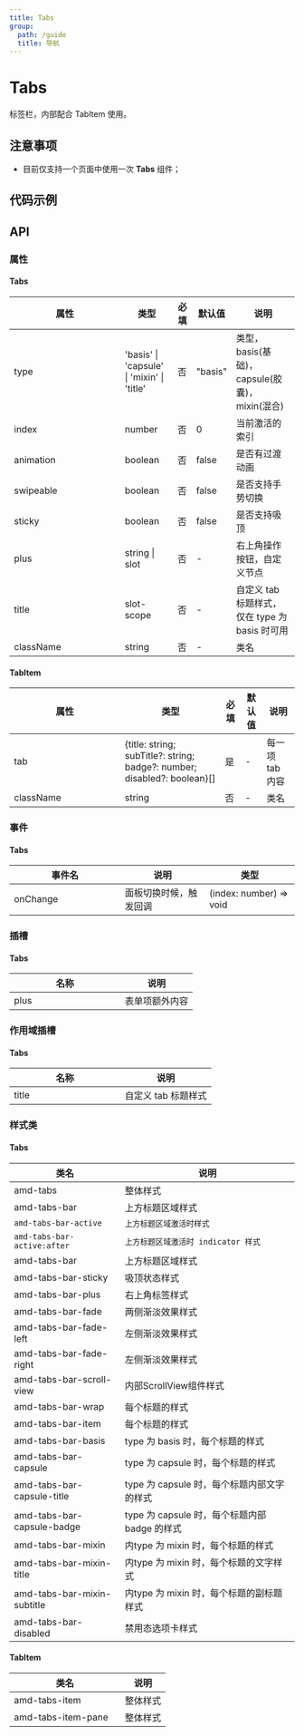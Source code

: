 ```yaml
---
title: Tabs
group:
  path: /guide
  title: 导航
---
```

# Tabs
标签栏，内部配合 TabItem 使用。

## 注意事项

- 目前仅支持一个页面中使用一次 **Tabs** 组件；

## 代码示例
<code src='../../demo/pages/Tabs'></code>

## API

### 属性

#### Tabs
| 属性 | 类型 | 必填 | 默认值 | 说明 |
| -----|-----|-----|-----|----- |
| type | 'basis' &verbar; 'capsule' &verbar; 'mixin' &verbar; 'title' | 否 | "basis" | 类型，basis(基础)，capsule(胶囊)，mixin(混合) |
| index | number | 否 | 0 | 当前激活的索引 |
| animation | boolean | 否 | false | 是否有过渡动画 |
| swipeable | boolean | 否 | false | 是否支持手势切换 |
| sticky | boolean | 否 | false | 是否支持吸顶 |
| plus | string &verbar; slot | 否 | - | 右上角操作按钮，自定义节点 |
| title | slot-scope | 否 | - | 自定义 tab 标题样式，仅在 type 为 basis 时可用 |
| className | string | 否 | - | 类名 |

#### TabItem
| 属性 | 类型 | 必填 | 默认值 | 说明 |
| -----|-----|-----|-----|----- |
| tab | {title: string; subTitle?: string; badge?: number; disabled?: boolean}[]| 是 | - | 每一项 tab 内容 |
| className | string | 否 | - | 类名 |

### 事件

#### Tabs
| 事件名 | 说明 | 类型 |
| -----|-----|-----|
| onChange | 面板切换时候，触发回调 |(index: number) => void|

### 插槽
#### Tabs
| 名称 | 说明 |
| ----|----|
| plus | 表单项额外内容 |

### 作用域插槽
#### Tabs
| 名称 | 说明 |
| ----|----|
| title | 自定义 tab 标题样式 |

### 样式类
#### Tabs
| 类名 | 说明 |
| -----|-----|
| amd-tabs | 整体样式 |
| amd-tabs-bar | 上方标题区域样式 |
| `amd-tabs-bar-active` |  `上方标题区域激活时样式` |
| `amd-tabs-bar-active:after` | `上方标题区域激活时 indicator 样式` |
| amd-tabs-bar | 上方标题区域样式 |
| amd-tabs-bar-sticky | 吸顶状态样式 |
| amd-tabs-bar-plus | 右上角标签样式 |
| amd-tabs-bar-fade | 两侧渐淡效果样式 |
| amd-tabs-bar-fade-left | 左侧渐淡效果样式 |
| amd-tabs-bar-fade-right | 左侧渐淡效果样式 |
| amd-tabs-bar-scroll-view | 内部ScrollView组件样式 |
| amd-tabs-bar-wrap| 每个标题的样式 |
| amd-tabs-bar-item | 每个标题的样式 |
| amd-tabs-bar-basis | type 为 basis 时，每个标题的样式 |
| amd-tabs-bar-capsule | type 为 capsule 时，每个标题的样式 |
| amd-tabs-bar-capsule-title | type 为 capsule 时，每个标题内部文字的样式 |
| amd-tabs-bar-capsule-badge | type 为 capsule 时，每个标题内部 badge 的样式 |
| amd-tabs-bar-mixin| 内type 为 mixin 时，每个标题的样式 |
| amd-tabs-bar-mixin-title| 内type 为 mixin 时，每个标题的文字样式 |
| amd-tabs-bar-mixin-subtitle| 内type 为 mixin 时，每个标题的副标题样式 |
| amd-tabs-bar-disabled | 禁用态选项卡样式 |

#### TabItem
| 类名 | 说明 |
| -----|-----|
| amd-tabs-item | 整体样式 |
| amd-tabs-item-pane | 整体样式 |


<style> 
table th:first-of-type { width: 180px; } 
.__dumi-default-layout-content article table:first-of-type th:nth-of-type(2)  {
    width: 140px
} 
.__dumi-default-layout-content article table:first-of-type th:nth-of-type(3)  {
    width: 30px
} 
.__dumi-default-layout-content article table:first-of-type th:nth-of-type(4)  {
    width: 50px
} 
.__dumi-default-layout-content article table:nth-of-type(2) th:nth-of-type(2)  {
    width: 140px
} 
.__dumi-default-layout-content article table:nth-of-type(2) th:nth-of-type(3)  {
    width: 30px
} 
.__dumi-default-layout-content article table:nth-of-type(2) th:nth-of-type(4)  {
    width: 50px
} 
.__dumi-default-layout-content article table:nth-of-type(6) th:nth-of-type(2)  {
    width: 300px
} 
</style> 
